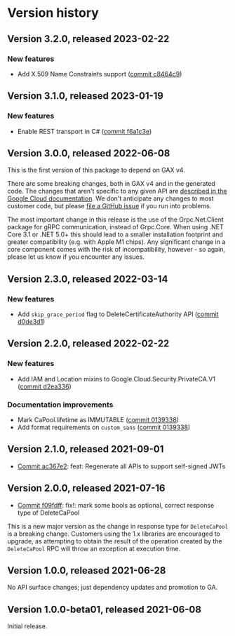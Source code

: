 # Version history

## Version 3.2.0, released 2023-02-22

### New features

- Add X.509 Name Constraints support ([commit c8464c9](https://github.com/googleapis/google-cloud-dotnet/commit/c8464c97d205d49bd267aeff3aad64165f7d89dd))

## Version 3.1.0, released 2023-01-19

### New features

- Enable REST transport in C# ([commit f6a1c3e](https://github.com/googleapis/google-cloud-dotnet/commit/f6a1c3e8930f0e8209a079352765be3bb9039be2))

## Version 3.0.0, released 2022-06-08

This is the first version of this package to depend on GAX v4.

There are some breaking changes, both in GAX v4 and in the generated
code. The changes that aren't specific to any given API are [described in the Google Cloud
documentation](https://cloud.google.com/dotnet/docs/reference/help/breaking-gax4).
We don't anticipate any changes to most customer code, but please [file a
GitHub issue](https://github.com/googleapis/google-cloud-dotnet/issues/new/choose)
if you run into problems.

The most important change in this release is the use of the Grpc.Net.Client package
for gRPC communication, instead of Grpc.Core. When using .NET Core 3.1 or .NET 5.0+
this should lead to a smaller installation footprint and greater compatibility (e.g.
with Apple M1 chips). Any significant change in a core component comes with the risk
of incompatibility, however - so again, please let us know if you encounter any
issues.


## Version 2.3.0, released 2022-03-14

### New features

- Add `skip_grace_period` flag to DeleteCertificateAuthority API ([commit d0de3d1](https://github.com/googleapis/google-cloud-dotnet/commit/d0de3d167a94360d35b5a01185749ba735c1cf26))

## Version 2.2.0, released 2022-02-22

### New features

- Add IAM and Location mixins to Google.Cloud.Security.PrivateCA.V1 ([commit d2ea336](https://github.com/googleapis/google-cloud-dotnet/commit/d2ea3361882a5be55cccde97fba443490b8052dd))

### Documentation improvements

- Mark CaPool.lifetime as IMMUTABLE ([commit 0139338](https://github.com/googleapis/google-cloud-dotnet/commit/01393381b9badc4e9e6c36bbe85dc8c74a9c2fdf))
- Add format requirements on `custom_sans` ([commit 0139338](https://github.com/googleapis/google-cloud-dotnet/commit/01393381b9badc4e9e6c36bbe85dc8c74a9c2fdf))

## Version 2.1.0, released 2021-09-01

- [Commit ac367e2](https://github.com/googleapis/google-cloud-dotnet/commit/ac367e2): feat: Regenerate all APIs to support self-signed JWTs

## Version 2.0.0, released 2021-07-16

- [Commit f09fdff](https://github.com/googleapis/google-cloud-dotnet/commit/f09fdff): fix!: mark some bools as optional, correct response type of DeleteCaPool

This is a new major version as the change in response type for
`DeleteCaPool` is a breaking change. Customers using the 1.x libraries
are encouraged to upgrade, as attempting to obtain the result of the
operation created by the `DeleteCaPool` RPC will throw an exception
at execution time.

## Version 1.0.0, released 2021-06-28

No API surface changes; just dependency updates and promotion to GA.

## Version 1.0.0-beta01, released 2021-06-08

Initial release.
